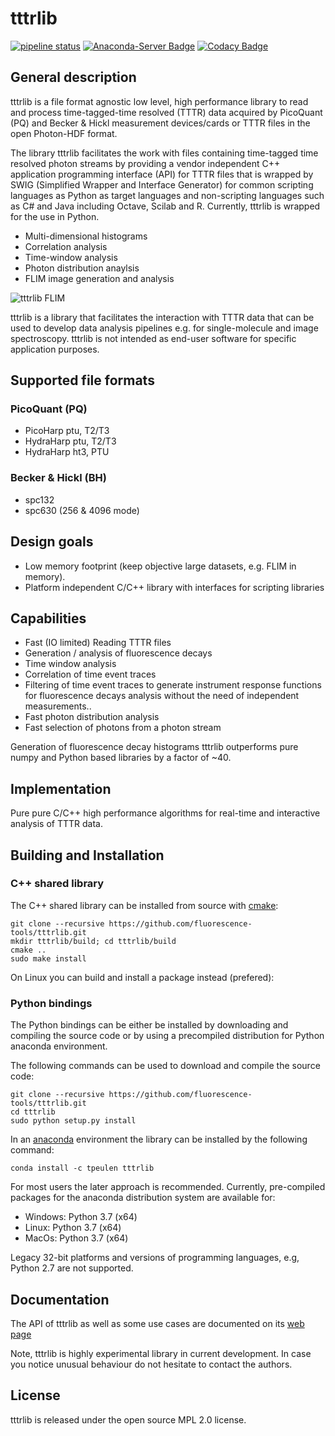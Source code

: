 # tttrlib

[![pipeline status](https://gitlab.peulen.xyz/tpeulen/tttrlib/badges/master/pipeline.svg)](https://gitlab.peulen.xyz/tpeulen/tttrlib/badges/master/pipeline.svg)
[![Anaconda-Server Badge](https://anaconda.org/tpeulen/tttrlib/badges/installer/conda.svg)](https://anaconda.org/tpeulen/tttrlib)
[![Codacy Badge](https://api.codacy.com/project/badge/Grade/1f727cbedb48433ea256cc81cca58fb2)](https://www.codacy.com/manual/tpeulen/tttrlib?utm_source=github.com&amp;utm_medium=referral&amp;utm_content=Fluorescence-Tools/tttrlib&amp;utm_campaign=Badge_Grade)

## General description

tttrlib is a file format agnostic low level, high performance library to
read and process time-tagged-time resolved (TTTR) data acquired by
PicoQuant (PQ) and Becker & Hickl measurement devices/cards or TTTR
files in the open Photon-HDF format.

The library tttrlib facilitates the work with files containing
time-tagged time resolved photon streams by providing
a vendor independent C++ application programming interface (API)
for TTTR files that is wrapped by SWIG (Simplified Wrapper and Interface
Generator) for common scripting languages as Python as target languages
and non-scripting languages such as C# and Java including Octave,
Scilab and R. Currently, tttrlib is wrapped for the use in Python.

* Multi-dimensional histograms
* Correlation analysis
* Time-window analysis
* Photon distribution anaylsis
* FLIM image generation and analysis

![tttrlib FLIM][3]

tttrlib is a library that facilitates the interaction with TTTR data that can be
used to develop data analysis pipelines e.g. for single-molecule and image
spectroscopy. tttrlib is not intended as end-user software for specific application
purposes.  

## Supported file formats

### PicoQuant (PQ)

* PicoHarp ptu, T2/T3
* HydraHarp ptu, T2/T3
* HydraHarp ht3, PTU

### Becker & Hickl (BH)

* spc132
* spc630 (256 & 4096 mode)

## Design goals

* Low memory footprint (keep objective large datasets, e.g.  FLIM in memory).
* Platform independent C/C++ library with interfaces for scripting libraries

## Capabilities

* Fast (IO limited) Reading TTTR files
* Generation / analysis of fluorescence decays
* Time window analysis
* Correlation of time event traces
* Filtering of time event traces to generate instrument response functions for fluorescence decays analysis without the need of independent measurements..
* Fast photon distribution analysis
* Fast selection of photons from a photon stream

Generation of fluorescence decay histograms tttrlib outperforms pure numpy and Python based
libraries by a factor of ~40.

## Implementation

Pure pure C/C++ high performance algorithms for real-time and interactive
analysis of TTTR data.

## Building and Installation

### C++ shared library

The C++ shared library can be installed from source with [cmake](https://cmake.org/):

```console
git clone --recursive https://github.com/fluorescence-tools/tttrlib.git
mkdir tttrlib/build; cd tttrlib/build
cmake ..
sudo make install
```

On Linux you can build and install a package instead (prefered):

### Python bindings

The Python bindings can be either be installed by downloading and compiling the source code or by using a
precompiled distribution for Python anaconda environment.

The following commands can be used to download and compile the source code:

```console
git clone --recursive https://github.com/fluorescence-tools/tttrlib.git
cd tttrlib
sudo python setup.py install
```

In an [anaconda](https://www.anaconda.com/) environment the library can
be installed by the following command:

```console
conda install -c tpeulen tttrlib
```

For most users the later approach is recommended. Currently, pre-compiled
packages for the anaconda distribution system are available for:

* Windows: Python 3.7 (x64)
* Linux: Python 3.7 (x64)
* MacOs: Python 3.7 (x64)

Legacy 32-bit platforms and versions of programming languages, e.g, Python 2.7
are not supported.

## Documentation

The API of tttrlib as well as some use cases are documented
on its [web page](https://fluorescence-tools.github.io/tttrlib)

Note, tttrlib is highly experimental library in current development. In
case you notice unusual behaviour do not hesitate to contact the authors.

## License

tttrlib is released under the open source MPL 2.0 license.

[3]: https://raw.githubusercontent.com/Fluorescence-Tools/tttrlib/gh-pages/_images/sphx_glr_plot_imaging_representations_001.png "tttrlib FLIM"
